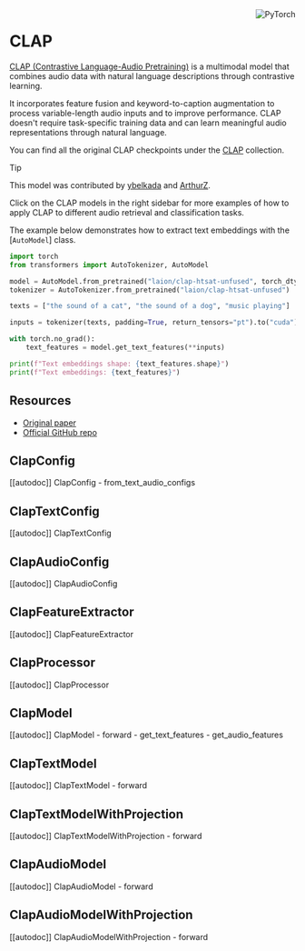 <!--Copyright 2023 The HuggingFace Team. All rights reserved.

Licensed under the Apache License, Version 2.0 (the "License"); you may not use this file except in compliance with
the License. You may obtain a copy of the License at

http://www.apache.org/licenses/LICENSE-2.0

Unless required by applicable law or agreed to in writing, software distributed under the License is distributed on
an "AS IS" BASIS, WITHOUT WARRANTIES OR CONDITIONS OF ANY KIND, either express or implied. See the License for the
specific language governing permissions and limitations under the License.

⚠️ Note that this file is in Markdown but contain specific syntax for our doc-builder (similar to MDX) that may not be
rendered properly in your Markdown viewer.

-->

<div style="float: right;">
  <div class="flex flex-wrap space-x-1">
    <img alt="PyTorch" src="https://img.shields.io/badge/PyTorch-DE3412?style=flat&logo=pytorch&logoColor=white">
  </div>
</div>

# CLAP

[CLAP (Contrastive Language-Audio Pretraining)](https://huggingface.co/papers/2211.06687) is a multimodal model that combines audio data with natural language descriptions through contrastive learning.

It incorporates feature fusion and keyword-to-caption augmentation to process variable-length audio inputs and to improve performance. CLAP doesn't require task-specific training data and can learn meaningful audio representations through natural language.

You can find all the original CLAP checkpoints under the [CLAP](https://huggingface.co/collections/laion/clap-contrastive-language-audio-pretraining-65415c0b18373b607262a490) collection.

> [!TIP]
> This model was contributed by [ybelkada](https://huggingface.co/ybelkada) and [ArthurZ](https://huggingface.co/ArthurZ).
>
> Click on the CLAP models in the right sidebar for more examples of how to apply CLAP to different audio retrieval and classification tasks.

The example below demonstrates how to extract text embeddings with the [`AutoModel`] class.

<hfoptions id="usage">
<hfoption id="AutoModel">

```python
import torch
from transformers import AutoTokenizer, AutoModel

model = AutoModel.from_pretrained("laion/clap-htsat-unfused", torch_dtype=torch.float16, device_map="auto")
tokenizer = AutoTokenizer.from_pretrained("laion/clap-htsat-unfused")

texts = ["the sound of a cat", "the sound of a dog", "music playing"]

inputs = tokenizer(texts, padding=True, return_tensors="pt").to("cuda")

with torch.no_grad():
    text_features = model.get_text_features(**inputs)

print(f"Text embeddings shape: {text_features.shape}")
print(f"Text embeddings: {text_features}")
```

</hfoption>
</hfoptions>
  
## Resources

- [Original paper](https://huggingface.co/papers/2211.06687)
- [Official GitHub repo](https://github.com/LAION-AI/CLAP)

## ClapConfig

[[autodoc]] ClapConfig
    - from_text_audio_configs

## ClapTextConfig

[[autodoc]] ClapTextConfig

## ClapAudioConfig

[[autodoc]] ClapAudioConfig

## ClapFeatureExtractor

[[autodoc]] ClapFeatureExtractor

## ClapProcessor

[[autodoc]] ClapProcessor

## ClapModel

[[autodoc]] ClapModel
    - forward
    - get_text_features
    - get_audio_features

## ClapTextModel

[[autodoc]] ClapTextModel
    - forward

## ClapTextModelWithProjection

[[autodoc]] ClapTextModelWithProjection
    - forward

## ClapAudioModel

[[autodoc]] ClapAudioModel
    - forward

## ClapAudioModelWithProjection

[[autodoc]] ClapAudioModelWithProjection
    - forward
